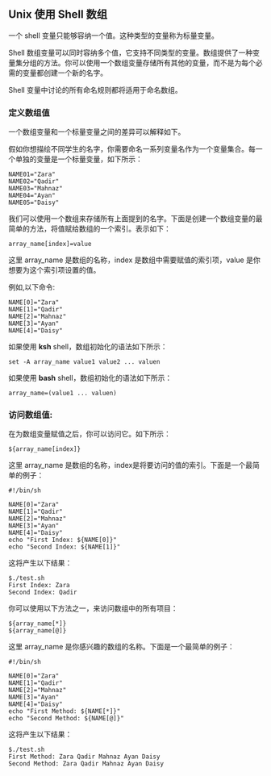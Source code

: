 ## Unix 使用 Shell 数组

一个 shell 变量只能够容纳一个值。这种类型的变量称为标量变量。

Shell 数组变量可以同时容纳多个值，它支持不同类型的变量。数组提供了一种变量集分组的方法。你可以使用一个数组变量存储所有其他的变量，而不是为每个必需的变量都创建一个新的名字。

Shell 变量中讨论的所有命名规则都将适用于命名数组。

### 定义数组值

一个数组变量和一个标量变量之间的差异可以解释如下。

假如你想描绘不同学生的名字，你需要命名一系列变量名作为一个变量集合。每一个单独的变量是一个标量变量，如下所示：

    NAME01="Zara"
    NAME02="Qadir"
    NAME03="Mahnaz"
    NAME04="Ayan"
    NAME05="Daisy"

我们可以使用一个数组来存储所有上面提到的名字。下面是创建一个数组变量的最简单的方法，将值赋给数组的一个索引。表示如下：

    array_name[index]=value

这里 array_name 是数组的名称，index 是数组中需要赋值的索引项，value 是你想要为这个索引项设置的值。

例如,以下命令:
    
    NAME[0]="Zara"
    NAME[1]="Qadir"
    NAME[2]="Mahnaz"
    NAME[3]="Ayan"
    NAME[4]="Daisy"

如果使用 **ksh** shell，数组初始化的语法如下所示：

    set -A array_name value1 value2 ... valuen

如果使用 **bash** shell，数组初始化的语法如下所示：

    array_name=(value1 ... valuen)

### 访问数组值:

在为数组变量赋值之后，你可以访问它。如下所示：

    ${array_name[index]}

这里 array_name 是数组的名称，index是将要访问的值的索引。下面是一个最简单的例子：

    #!/bin/sh
    
    NAME[0]="Zara"
    NAME[1]="Qadir"
    NAME[2]="Mahnaz"
    NAME[3]="Ayan"
    NAME[4]="Daisy"
    echo "First Index: ${NAME[0]}"
    echo "Second Index: ${NAME[1]}"

这将产生以下结果：

    $./test.sh
    First Index: Zara
    Second Index: Qadir

你可以使用以下方法之一，来访问数组中的所有项目：

    ${array_name[*]}
    ${array_name[@]}

这里 array_name 是你感兴趣的数组的名称。下面是一个最简单的例子：

    #!/bin/sh
    
    NAME[0]="Zara"
    NAME[1]="Qadir"
    NAME[2]="Mahnaz"
    NAME[3]="Ayan"
    NAME[4]="Daisy"
    echo "First Method: ${NAME[*]}"
    echo "Second Method: ${NAME[@]}"

这将产生以下结果：

    $./test.sh
    First Method: Zara Qadir Mahnaz Ayan Daisy
    Second Method: Zara Qadir Mahnaz Ayan Daisy